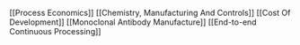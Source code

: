 [[Process Economics]]
[[Chemistry, Manufacturing And Controls]]
[[Cost Of Development]]
[[Monoclonal Antibody Manufacture]]
[[End-to-end Continuous Processing]]
